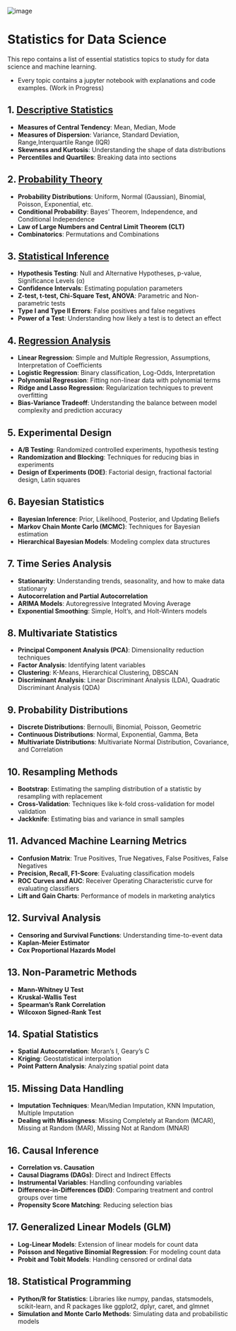 ![image](https://github.com/user-attachments/assets/1483c2ec-19e9-40c5-85c5-f09932815fd6)

# Statistics for Data Science

This repo contains a list of essential statistics topics to study for data science and machine learning.
- Every topic contains a jupyter notebook with explanations and code examples. (Work in Progress)

## 1. [Descriptive Statistics](https://github.com/JohnSesana/Statistics-for-DS/blob/main/01-Descriptive-Statistics.ipynb)

- **Measures of Central Tendency**: Mean, Median, Mode
- **Measures of Dispersion**: Variance, Standard Deviation, Range,Interquartile Range (IQR)
- **Skewness and Kurtosis**: Understanding the shape of data distributions
- **Percentiles and Quartiles**: Breaking data into sections

## 2. [Probability Theory](https://github.com/JohnSesana/Statistics-for-DS/blob/main/02-Probability-Theory.ipynb)

- **Probability Distributions**: Uniform, Normal (Gaussian), Binomial, Poisson, Exponential, etc.
- **Conditional Probability**: Bayes’ Theorem, Independence, and Conditional Independence
- **Law of Large Numbers and Central Limit Theorem (CLT)**
- **Combinatorics**: Permutations and Combinations

## 3. [Statistical Inference](https://github.com/JohnSesana/Statistics-for-DS/blob/main/03-Statistical-Inference.ipynb)

- **Hypothesis Testing**: Null and Alternative Hypotheses, p-value, Significance Levels (α)
- **Confidence Intervals**: Estimating population parameters
- **Z-test, t-test, Chi-Square Test, ANOVA**: Parametric and Non-parametric tests
- **Type I and Type II Errors**: False positives and false negatives
- **Power of a Test**: Understanding how likely a test is to detect an effect

## 4. [Regression Analysis](https://github.com/JohnSesana/Statistics-for-DS/blob/main/04-Regression-Analysis.ipynb)

- **Linear Regression**: Simple and Multiple Regression, Assumptions, Interpretation of Coefficients
- **Logistic Regression**: Binary classification, Log-Odds, Interpretation
- **Polynomial Regression**: Fitting non-linear data with polynomial terms
- **Ridge and Lasso Regression**: Regularization techniques to prevent overfitting
- **Bias-Variance Tradeoff**: Understanding the balance between model complexity and prediction accuracy

## 5. Experimental Design

- **A/B Testing**: Randomized controlled experiments, hypothesis testing
- **Randomization and Blocking**: Techniques for reducing bias in experiments
- **Design of Experiments (DOE)**: Factorial design, fractional factorial design, Latin squares

## 6. Bayesian Statistics

- **Bayesian Inference**: Prior, Likelihood, Posterior, and Updating Beliefs
- **Markov Chain Monte Carlo (MCMC)**: Techniques for Bayesian estimation
- **Hierarchical Bayesian Models**: Modeling complex data structures

## 7. Time Series Analysis

- **Stationarity**: Understanding trends, seasonality, and how to make data stationary
- **Autocorrelation and Partial Autocorrelation**
- **ARIMA Models**: Autoregressive Integrated Moving Average
- **Exponential Smoothing**: Simple, Holt’s, and Holt-Winters models

## 8. Multivariate Statistics

- **Principal Component Analysis (PCA)**: Dimensionality reduction techniques
- **Factor Analysis**: Identifying latent variables
- **Clustering**: K-Means, Hierarchical Clustering, DBSCAN
- **Discriminant Analysis**: Linear Discriminant Analysis (LDA), Quadratic Discriminant Analysis (QDA)

## 9. Probability Distributions

- **Discrete Distributions**: Bernoulli, Binomial, Poisson, Geometric
- **Continuous Distributions**: Normal, Exponential, Gamma, Beta
- **Multivariate Distributions**: Multivariate Normal Distribution, Covariance, and Correlation

## 10. Resampling Methods

- **Bootstrap**: Estimating the sampling distribution of a statistic by resampling with replacement
- **Cross-Validation**: Techniques like k-fold cross-validation for model validation
- **Jackknife**: Estimating bias and variance in small samples

## 11. Advanced Machine Learning Metrics

- **Confusion Matrix**: True Positives, True Negatives, False Positives, False Negatives
- **Precision, Recall, F1-Score**: Evaluating classification models
- **ROC Curves and AUC**: Receiver Operating Characteristic curve for evaluating classifiers
- **Lift and Gain Charts**: Performance of models in marketing analytics

## 12. Survival Analysis

- **Censoring and Survival Functions**: Understanding time-to-event data
- **Kaplan-Meier Estimator**
- **Cox Proportional Hazards Model**

## 13. Non-Parametric Methods

- **Mann-Whitney U Test**
- **Kruskal-Wallis Test**
- **Spearman’s Rank Correlation**
- **Wilcoxon Signed-Rank Test**

## 14. Spatial Statistics

- **Spatial Autocorrelation**: Moran’s I, Geary’s C
- **Kriging**: Geostatistical interpolation
- **Point Pattern Analysis**: Analyzing spatial point data

## 15. Missing Data Handling

- **Imputation Techniques**: Mean/Median Imputation, KNN Imputation, Multiple Imputation
- **Dealing with Missingness**: Missing Completely at Random (MCAR), Missing at Random (MAR), Missing Not at Random (MNAR)

## 16. Causal Inference

- **Correlation vs. Causation**
- **Causal Diagrams (DAGs)**: Direct and Indirect Effects
- **Instrumental Variables**: Handling confounding variables
- **Difference-in-Differences (DiD)**: Comparing treatment and control groups over time
- **Propensity Score Matching**: Reducing selection bias

## 17. Generalized Linear Models (GLM)

- **Log-Linear Models**: Extension of linear models for count data
- **Poisson and Negative Binomial Regression**: For modeling count data
- **Probit and Tobit Models**: Handling censored or ordinal data

## 18. Statistical Programming

- **Python/R for Statistics**: Libraries like numpy, pandas, statsmodels, scikit-learn, and R packages like ggplot2, dplyr, caret, and glmnet
- **Simulation and Monte Carlo Methods**: Simulating data and probabilistic models
